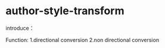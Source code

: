 # author-style-transform
introduce：

Function:
  1.directional conversion
  2.non directional conversion
